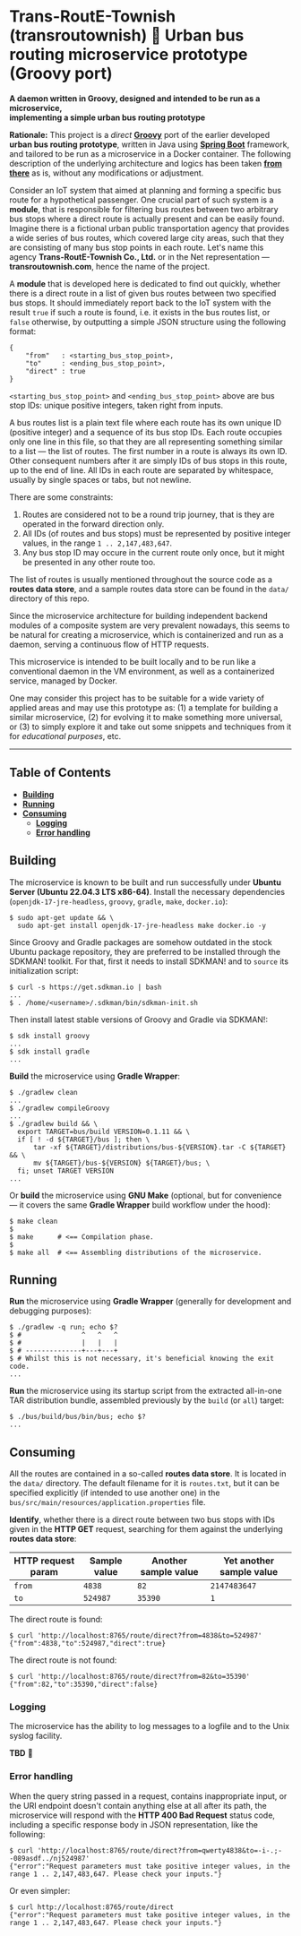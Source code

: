 # Trans-RoutE-Townish (transroutownish) :small_blue_diamond: Urban bus routing microservice prototype (Groovy port)

**A daemon written in Groovy, designed and intended to be run as a microservice,
<br />implementing a simple urban bus routing prototype**

**Rationale:** This project is a *direct* **[Groovy](https://groovy-lang.org "Apache Groovy - A multi-faceted language for the Java platform")** port of the earlier developed **urban bus routing prototype**, written in Java using **[Spring Boot](https://spring.io/projects/spring-boot "Stand-alone Spring apps builder and runner")** framework, and tailored to be run as a microservice in a Docker container. The following description of the underlying architecture and logics has been taken **[from there](https://github.com/rgolubtsov/transroutownish-proto-bus-spring-boot)** as is, without any modifications or adjustment.

Consider an IoT system that aimed at planning and forming a specific bus route for a hypothetical passenger. One crucial part of such system is a **module**, that is responsible for filtering bus routes between two arbitrary bus stops where a direct route is actually present and can be easily found. Imagine there is a fictional urban public transportation agency that provides a wide series of bus routes, which covered large city areas, such that they are consisting of many bus stop points in each route. Let's name this agency **Trans-RoutE-Townish Co., Ltd.** or in the Net representation &mdash; **transroutownish.com**, hence the name of the project.

A **module** that is developed here is dedicated to find out quickly, whether there is a direct route in a list of given bus routes between two specified bus stops. It should immediately report back to the IoT system with the result `true` if such a route is found, i.e. it exists in the bus routes list, or `false` otherwise, by outputting a simple JSON structure using the following format:

```
{
    "from"   : <starting_bus_stop_point>,
    "to"     : <ending_bus_stop_point>,
    "direct" : true
}
```

`<starting_bus_stop_point>` and `<ending_bus_stop_point>` above are bus stop IDs: unique positive integers, taken right from inputs.

A bus routes list is a plain text file where each route has its own unique ID (positive integer) and a sequence of its bus stop IDs. Each route occupies only one line in this file, so that they are all representing something similar to a list &mdash; the list of routes. The first number in a route is always its own ID. Other consequent numbers after it are simply IDs of bus stops in this route, up to the end of line. All IDs in each route are separated by whitespace, usually by single spaces or tabs, but not newline.

There are some constraints:
1. Routes are considered not to be a round trip journey, that is they are operated in the forward direction only.
2. All IDs (of routes and bus stops) must be represented by positive integer values, in the range `1 .. 2,147,483,647`.
3. Any bus stop ID may occure in the current route only once, but it might be presented in any other route too.

The list of routes is usually mentioned throughout the source code as a **routes data store**, and a sample routes data store can be found in the `data/` directory of this repo.

Since the microservice architecture for building independent backend modules of a composite system are very prevalent nowadays, this seems to be natural for creating a microservice, which is containerized and run as a daemon, serving a continuous flow of HTTP requests.

This microservice is intended to be built locally and to be run like a conventional daemon in the VM environment, as well as a containerized service, managed by Docker.

One may consider this project has to be suitable for a wide variety of applied areas and may use this prototype as: (1) a template for building a similar microservice, (2) for evolving it to make something more universal, or (3) to simply explore it and take out some snippets and techniques from it for *educational purposes*, etc.

---

## Table of Contents

* **[Building](#building)**
* **[Running](#running)**
* **[Consuming](#consuming)**
  * **[Logging](#logging)**
  * **[Error handling](#error-handling)**

## Building

The microservice is known to be built and run successfully under **Ubuntu Server (Ubuntu 22.04.3 LTS x86-64)**. Install the necessary dependencies (`openjdk-17-jre-headless`, `groovy`, `gradle`, `make`, `docker.io`):

```
$ sudo apt-get update && \
  sudo apt-get install openjdk-17-jre-headless make docker.io -y
```

Since Groovy and Gradle packages are somehow outdated in the stock Ubuntu package repository, they are preferred to be installed through the SDKMAN! toolkit. For that, first it needs to install SDKMAN! and to `source` its initialization script:

```
$ curl -s https://get.sdkman.io | bash
...
$ . /home/<username>/.sdkman/bin/sdkman-init.sh
```

Then install latest stable versions of Groovy and Gradle via SDKMAN!:

```
$ sdk install groovy
...
$ sdk install gradle
...
```

**Build** the microservice using **Gradle Wrapper**:

```
$ ./gradlew clean
...
$ ./gradlew compileGroovy
...
$ ./gradlew build && \
  export TARGET=bus/build VERSION=0.1.11 && \
  if [ ! -d ${TARGET}/bus ]; then \
      tar -xf ${TARGET}/distributions/bus-${VERSION}.tar -C ${TARGET} && \
      mv ${TARGET}/bus-${VERSION} ${TARGET}/bus; \
  fi; unset TARGET VERSION
...
```

Or **build** the microservice using **GNU Make** (optional, but for convenience &mdash; it covers the same **Gradle Wrapper** build workflow under the hood):

```
$ make clean
$
$ make      # <== Compilation phase.
$
$ make all  # <== Assembling distributions of the microservice.
```

## Running

**Run** the microservice using **Gradle Wrapper** (generally for development and debugging purposes):

```
$ ./gradlew -q run; echo $?
$ #               ^   ^   ^
$ #               |   |   |
$ # --------------+---+---+
$ # Whilst this is not necessary, it's beneficial knowing the exit code.
...
```

**Run** the microservice using its startup script from the extracted all-in-one TAR distribution bundle, assembled previously by the `build` (or `all`) target:

```
$ ./bus/build/bus/bin/bus; echo $?
...
```

## Consuming

All the routes are contained in a so-called **routes data store**. It is located in the `data/` directory. The default filename for it is `routes.txt`, but it can be specified explicitly (if intended to use another one) in the `bus/src/main/resources/application.properties` file.

**Identify**, whether there is a direct route between two bus stops with IDs given in the **HTTP GET** request, searching for them against the underlying **routes data store**:

HTTP request param | Sample value | Another sample value | Yet another sample value
------------------ | ------------ | -------------------- | ------------------------
`from`             | `4838`       | `82`                 | `2147483647`
`to`               | `524987`     | `35390`              | `1`

The direct route is found:

```
$ curl 'http://localhost:8765/route/direct?from=4838&to=524987'
{"from":4838,"to":524987,"direct":true}
```

The direct route is not found:

```
$ curl 'http://localhost:8765/route/direct?from=82&to=35390'
{"from":82,"to":35390,"direct":false}
```

### Logging

The microservice has the ability to log messages to a logfile and to the Unix syslog facility.

**TBD** :dvd:

### Error handling

When the query string passed in a request, contains inappropriate input, or the URI endpoint doesn't contain anything else at all after its path, the microservice will respond with the **HTTP 400 Bad Request** status code, including a specific response body in JSON representation, like the following:

```
$ curl 'http://localhost:8765/route/direct?from=qwerty4838&to=-i-.;--089asdf../nj524987'
{"error":"Request parameters must take positive integer values, in the range 1 .. 2,147,483,647. Please check your inputs."}
```

Or even simpler:

```
$ curl http://localhost:8765/route/direct
{"error":"Request parameters must take positive integer values, in the range 1 .. 2,147,483,647. Please check your inputs."}
```
